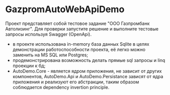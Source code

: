# GazpromAutoWebApiDemo
Проект представляет собой тестовое задание "ООО Газпромбанк Автолизинг".
Для проверки запустите решение и выполните тестовые запросы используя Swagger (OpenApi).

- в проекте использована in-memory база данных Sqlite в целях демонстрации работоспособности проекта,
её легко можно заменить на MS SQL или Postgres;
- продемонстрирована возможность делать прямые sql запросы и linq проекции к бд;
- AutoDemo.Core - является ядром приложения, не зависит от других компонентов, 
AutoDemo.Api и AutoDemo.Persistance зависят от ядра приложения и реализуют его абстракции, 
таким образом соблюдается dependency invertion principle.